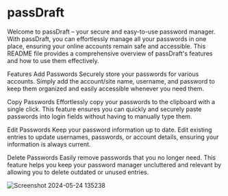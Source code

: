 

# passDraft
Welcome to passDraft – your secure and easy-to-use password manager. With passDraft, you can effortlessly manage all your passwords in one place, ensuring your online accounts remain safe and accessible. This README file provides a comprehensive overview of passDraft's features and how to use them effectively.

Features
Add Passwords
Securely store your passwords for various accounts. Simply add the account/site name, username, and password to keep them organized and easily accessible whenever you need them.

Copy Passwords
Effortlessly copy your passwords to the clipboard with a single click. This feature ensures you can quickly and securely paste passwords into login fields without having to manually type them.

Edit Passwords
Keep your password information up to date. Edit existing entries to update usernames, passwords, or account details, ensuring your information is always current.

Delete Passwords
Easily remove passwords that you no longer need. This feature helps you keep your password manager uncluttered and relevant by allowing you to delete outdated or unused entries.

![Screenshot 2024-05-24 135238](https://github.com/shivi028/Password-Manager/assets/148358444/d5990597-98ce-449e-a196-e64ad4adbbdf)


